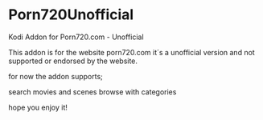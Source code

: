 # Porn720Unofficial
Kodi Addon for Porn720.com - Unofficial


This addon is for the website porn720.com 
it´s a unofficial version and not supported or endorsed by the website.

for now the addon supports;

 search movies and scenes
 browse with categories
 
 hope you enjoy it!
